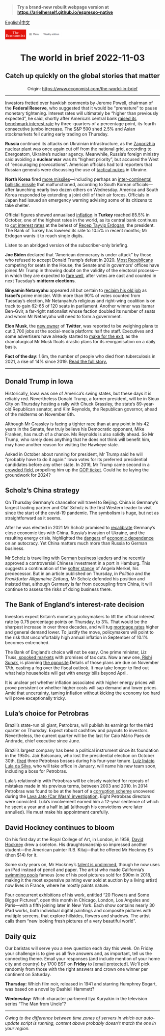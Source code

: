 > **Try a brand-new rebuilt webpage version at https://arielherself.github.io/espresso-native**

[English](https://github.com/arielherself/espresso/blob/main/README.md)|[中文](https://github-com.translate.goog/arielherself/espresso/blob/main/README.md?_x_tr_sl=en&_x_tr_tl=zh-CN&_x_tr_hl=zh-CN&_x_tr_pto=wapp)



![The Economist](menubar.png)

# <p align="center">The world in brief 2022-11-03</p>

## <p align="center">Catch up quickly on the global stories that matter</p>

<p align="center">Origin: <a href="https://www.economist.com/the-world-in-brief">https://www.economist.com/the-world-in-brief</a><hr>

Investors fretted over hawkish comments by Jerome Powell, chairman of the <strong>Federal Reserve</strong>, who suggested that it would be “premature” to pause monetary tightening. Interest rates will ultimately be “higher than previously expected”, he said, shortly after America’s central bank [raised its benchmark interest rate](https://www.economist.com/graphic-detail/2022/11/02/inflation-is-too-high-when-the-public-notices-it) by three-quarters of a percentage point, its fourth consecutive jumbo increase. The S&amp;P 500 shed 2.5% and Asian stockmarkets fell during early trading on Thursday.

<strong>Russia </strong>continued its attacks on Ukrainian infrastructure, as the [Zaporizhia nuclear plant](https://www.economist.com/the-economist-explains/2022/08/19/what-is-at-stake-at-ukraines-zaporizhia-nuclear-plant) was once again cut off from the national grid, according to Energoatom, Ukraine’s nuclear agency. Meanwhile, Russia’s foreign ministry said avoiding a <strong>nuclear war</strong> was its “highest priority”, but accused the West of “encouraging provocations”. American officials had told reporters that Russian generals were discussing the use of [tactical nukes](https://www.economist.com/podcasts/2022/10/18/how-much-damage-could-russias-tactical-nuclear-weapons-do) in Ukraine.

<strong>North Korea</strong> fired [more missiles](https://www.economist.com/asia/2022/02/03/what-is-behind-north-koreas-flurry-of-missile-tests)—including perhaps an [inter-continental ballistic missile](https://www.economist.com/asia/2022/04/07/north-korea-is-testing-icbms-again-nuclear-weapons-may-be-next) that malfunctioned, according to South Korean officials—after launching nearly two dozen others on Wednesday. America and South Korea responded by extending a joint drill of their air forces. Officials in Japan had issued an emergency warning advising some of its citizens to take shelter.

Official figures showed annualised [inflation](https://www.economist.com/leaders/2022/07/21/lessons-from-turkey-on-the-evils-of-high-inflation) in <strong>Turkey </strong>reached 85.5% in October, one of the highest rates in the world, as its central bank continues to [cut interest rates](https://www.economist.com/finance-and-economics/2022/06/30/the-latest-desperate-attempt-to-prop-up-the-turkish-lira) at the behest of [Recep Tayyip Erdogan](https://www.economist.com/the-economist-explains/2022/01/27/is-recep-tayyip-erdogans-monetary-policy-as-mad-as-it-seems), the president. The Bank of Turkey has lowered its rate to 10.5% in recent months; Mr Erdogan wants it to reach single digits.

Listen to an abridged version of the subscriber-only briefing.

<strong>Joe Biden </strong>declared that “American democracy is under attack” by those who refused to accept Donald Trump’s defeat in 2020. [Most Republicans](https://www.economist.com/united-states/2022/10/27/why-the-republicans-anti-democracy-turn-has-become-normalised) competing for seats in the House, the Senate and in governors’ offices have joined Mr Trump in throwing doubt on the validity of the electoral process—in which they are expected to [fare well](https://www.economist.com/united-states/2022/10/11/why-republicans-are-gaining-ground-in-midterm-polls), after votes are cast and counted in next Tuesday’s <strong>midterm elections</strong>.

<strong>Binyamin Netanyahu</strong> appeared all but certain to [reclaim his old job](https://www.economist.com/middle-east-and-africa/2022/11/02/netanyahu-seems-on-track-to-be-israels-next-prime-minister) as <strong>Israel’s </strong>prime minister. With more than 90% of votes counted from Tuesday’s election, Mr Netanyahu’s religious and right-wing coalition is on track to gain 62-65 of 120 seats in parliament. Another winner was Itamar Ben-Gvir, a far-right nationalist whose faction doubled its number of seats and whom Mr Netanyahu will need to form a government. 

<strong>Elon Musk</strong>, the [new owner](https://www.economist.com/business/2022/10/28/elon-musk-buys-twitter-at-last) of <strong>Twitter</strong>, was reported to be weighing plans to cut 3,700 jobs at the social-media platform: half the staff. Executives and some advertisers have already started to [make for the exit](https://www.economist.com/business/2022/10/11/will-elon-musk-owned-twitter-end-up-as-a-deal-from-hell), as the dramaturgical Mr Musk floats drastic plans for its reorganisation on a daily basis.

<strong>Fact of the day</strong>: 1.6m, the number of people who died from tuberculosis in 2021, a rise of 14% since 2019. [Read the full story.](https://www.economist.com/international/2022/10/27/how-one-pandemic-made-another-one-worse)

----------

## Donald Trump in Iowa

Historically, Iowa was one of America’s swing states, but these days it is reliably red. Nevertheless Donald Trump, a former president, will be in Sioux City on Thursday hosting a rally with Chuck Grassley, the state’s 89-year-old Republican senator, and Kim Reynolds, the Republican governor, ahead of the midterms on November 8th.

Although Mr Grassley is facing a tighter race than at any point in his 42 years in the Senate, few truly believe his Democratic opponent, Mike Franken, has much of a chance. Ms Reynolds is also solidly ahead. So Mr Trump, who rarely does anything that he does not think will benefit him, may have another reason for visiting the Hawkeye state.

Asked in October about running for president, Mr Trump said he will “probably have to do it again.” Iowa votes for its preferred presidential candidates before any other state. In 2016, Mr Trump came second in a [crowded field](https://www.economist.com/united-states/2016/02/04/trump-bumped), propelling him up the [GOP ticket](https://www.economist.com/graphic-detail/2016/05/26/donald-trump-gets-the-1237-delegates-he-needs-for-the-republican-nomination). Could he be laying the groundwork for 2024?

## Scholz’s China strategy

On Thursday Germany’s chancellor will travel to Beijing. China is Germany’s largest trading partner and Olaf Scholz is the first Western leader to visit since the start of the covid-19 pandemic. The symbolism is huge, but not as straightforward as it seems. 

After he was elected in 2021 Mr Scholz promised to [recalibrate](https://www.economist.com/europe/2022/06/16/germany-is-recalibrating-its-close-economic-ties-with-china) Germany’s close economic ties with China. Russia’s invasion of Ukraine, and the resulting energy crisis, highlighted the [dangers](https://www.economist.com/europe/2022/10/20/russia-was-more-deeply-embedded-in-german-politics-than-suspected) of [economic dependence](https://www.economist.com/leaders/2022/08/11/thanks-to-vladimir-putin-germany-has-woken-up) on an autocracy. Yet China matters much more than Russia to German business.  
  
 Mr Scholz is travelling with [German business leaders](https://www.economist.com/business/2022/11/02/olaf-scholz-leads-a-blue-chip-business-delegation-to-china) and he recently approved a controversial Chinese investment in a port in Hamburg. This suggests a continuation of the [softer stance](https://www.economist.com/europe/2020/07/16/angela-merkels-soft-china-stance-is-challenged-at-home) of Angela Merkel, his predecessor. But in an article published on Thursday, in <em>Politico</em> and the <em>Frankfurter Allgemeine Zeitung</em>, Mr Scholz defended his position and insisted that, although Germany is far from decoupling from China, it will continue to assess the risks of doing business there.

## The Bank of England’s interest-rate decision

Investors expect Britain’s monetary policymakers to lift the official interest rate by 0.75 percentage points on Thursday, to 3%. That would be the sharpest increase in over three decades, and will tug [mortgage rates](https://www.economist.com/the-economist-explains/2022/11/01/what-will-happen-to-britains-mortgages) higher and general demand lower. To justify the move, policymakers will point to the risk that uncomfortably high annual inflation in September of 10.1% becomes entrenched.

The Bank of England’s choice will not be easy. One prime minister, Liz Truss,[ spooked markets](https://www.economist.com/leaders/2022/10/11/liz-truss-has-made-britain-a-riskier-bet-for-bond-investors) with promises of tax cuts. Now a new one,[ Rishi Sunak](https://www.economist.com/britain/2022/10/27/rishi-sunak-britains-new-prime-minister-starts-on-the-defensive), is planning [the opposite](https://www.economist.com/britain/2022/10/20/as-britains-government-looks-to-save-money-almost-nothing-is-protected).[](https://www.economist.com/britain/2022/10/20/as-britains-government-looks-to-save-money-almost-nothing-is-protected)Details of those plans are due on November 17th, casting a fog over the fiscal outlook. It may take longer to find out what help households will get with energy bills beyond April. 

It is unclear yet whether inflation associated with higher energy prices will prove persistent or whether higher costs will sap demand and lower prices. Amid that uncertainty, taming inflation without kicking the economy too hard will prove exceptionally tricky.

## Lula’s choice for Petrobras

Brazil’s state-run oil giant, Petrobras, will publish its earnings for the third quarter on Thursday. Expect robust cashflow and payouts to investors. Nevertheless, the current quarter will be the last for Caio Mário Paes de Andrade, chief executive since June.

Brazil’s largest company has been a political instrument since its foundation in the 1950s. Jair Bolsonaro, who lost the presidential election on October 30th, [fired](https://www.economist.com/finance-and-economics/2021/02/27/why-the-sacking-of-petrobrass-boss-spooked-markets) three Petrobras bosses during his four-year tenure. [Luiz Inácio Lula da Silva](https://www.economist.com/the-americas/2022/10/31/luiz-inacio-lula-da-silva-will-be-brazils-next-president), who will take office in January, will name his new team soon, including a boss for Petrobras.

Lula’s relationship with Petrobras will be closely watched for repeats of mistakes made in his previous terms, between 2003 and 2010. In 2014 Petrobras was found to be at the heart of a [corruption scheme](https://www.economist.com/americas-view/2014/09/08/the-petrobras-affair) uncovered during the [Lava Jato (Car Wash) investigation](https://www.economist.com/culture/2022/04/30/two-law-enforcement-officials-reflect-on-a-brazilian-corruption-scandal). Eight Petrobras directors were convicted. Lula’s involvement earned him a 12-year sentence of which he spent a year and a half [in jail](https://www.economist.com/the-americas/2018/04/08/lula-goes-to-jail) (although his convictions were later annulled). He must make his appointment carefully.

## David Hockney continues to bloom

On his first day at the Royal College of Art, in London, in 1959, [David Hockney](https://www.economist.com/1843/2019/02/28/smoking-with-david-hockney) drew a skeleton. His draughtsmanship so impressed another student—the American painter R.B. Kitaj—that he offered Mr Hockney £5 (then $14) for it. 

Some sixty years on, Mr Hockney’s [talent is undimmed](https://www.economist.com/1843/2017/02/14/david-hockneys-road-to-renewal), though he now uses an iPad instead of pencil and paper. The artist who made California’s [swimming pools](https://www.economist.com/prospero/2017/02/14/the-tate-dives-into-the-art-of-david-hockney) famous (one of his pool pictures sold for $90m in 2018, making it the most expensive painting ever sold at auction by a living artist) now lives in France, where he mostly paints nature. 

Four concurrent exhibitions of his work, entitled “20 Flowers and Some Bigger Pictures”, open this month in Chicago, London, Los Angeles and Paris—with a fifth joining later in New York. Each show contains nearly 30 iPad works, both individual digital paintings and composite pictures with multiple screens, that explore hillsides, flowers and shadows. The artist calls them “new looking fresh pictures of a very beautiful world”.

## Daily quiz

Our baristas will serve you a new question each day this week. On Friday your challenge is to give us all five answers and, as important, tell us the connecting theme. Email your responses (and include mention of your home city and country) by 1700 BST on <strong>Friday</strong> to [<span class="__cf_email__" data-cfemail="5b0a2e32211e282b293e2828341b3e383435343632282f75383436">[email&#160;protected]</span>](https://mail.google.com/mail/?view=cm&amp;fs=1&amp;tf=1&amp;to=QuizEspresso@economist.com). We’ll pick randomly from those with the right answers and crown one winner per continent on Saturday.

<strong>Thursday:</strong> Which film noir, released in 1941 and starring Humphrey Bogart, was based on a novel by Dashiell Hammett?

<strong>Wednesday:</strong> Which character partnered Ilya Kuryakin in the television series “The Man from Uncle”?

----------

*Owing to the difference between time zones of servers in which our auto-update script is running, content above probably doesn't match the one in your region.*
